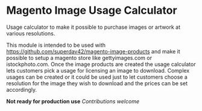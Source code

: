 # Magento Image Usage Calculator
Usage calculator to make it possible to purchase images or artwork at various resolutions.

This module is intended to be used with https://github.com/superdav42/magento-image-products and make it possible to setup a magento store like gettyimages.com or istockphoto.com. Once the image products are created the usage calculator lets customers pick a usage for licensing an image to download. Complex usages can be created or it could be used just to let customers choose a resolution for the image they wish to download and the prices can be set accordingly.

**Not ready for production use**
*Contributions welcome*
